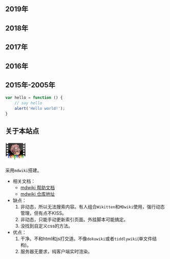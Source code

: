 ## 2019年
## 2018年
## 2017年
## 2016年
## 2015年-2005年
```javascript
var hello = function () {
    // say hello
    alert('Hello world!');
}
```
## 关于本站点
![](pic/eexpress-64.png)

采用`mdwiki`搭建。

- 相关文档：
	- [mdwiki 帮助文档](https://dynalon.github.io/mdwiki/#!tutorials/github.md)
	- [mdwiki 仓库地址](https://github.com/Dynalon/mdwiki/)
- 缺点：
	1. 非动态，所以无法搜索内容。有人组合`Wikitten`和`MDwiki`使用，强行动态管理，但有点不KISS。
	1. 非动态，只能手动更新索引页面。外挂脚本可能搞定。
	1. 没找到自定义css的方法。
- 优点：
	1. 干净。不和html和js打交道。不像`dokuwiki`或者`tiddlywiki`(单文件结构)。
	1. 服务器无要求，纯客户端实时渲染。


